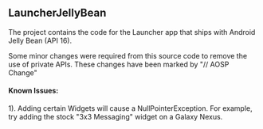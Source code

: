 ## LauncherJellyBean ##

The project contains the code for the Launcher app that ships with Android Jelly Bean (API 16).

Some minor changes were required from this source code to remove the use of private APIs. These changes have been marked by "// AOSP Change"


#### Known Issues: ####

1). Adding certain Widgets will cause a NullPointerException. For example, try adding the stock "3x3 Messaging" widget on a Galaxy Nexus. 

